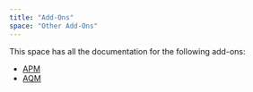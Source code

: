```yaml
---
title: "Add-Ons"
space: "Other Add-Ons"
---
```


This space has all the documentation for the following add-ons:

* [APM](APM/)
* [AQM](AQM/)
